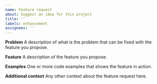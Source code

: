 ```yaml
---
name: Feature request
about: Suggest an idea for this project
title: ''
labels: enhancement
assignees: ''
---
```


**Problem**
A description of what is the problem that can be fixed with the feature you propose.

**Feature**
A description of the feature you propose.

**Examples**
One or more code examples that shows the feature in action.

**Additional context**
Any other context about the feature request here.
